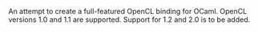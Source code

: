 An attempt to create a full-featured OpenCL binding for OCaml. OpenCL
versions 1.0 and 1.1 are supported. Support for 1.2 and 2.0 is to be
added.
